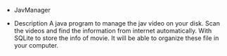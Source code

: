 * JavManager

* Description
    A java program to manage the jav video on your disk.
    Scan the videos and find the information from internet automatically.
    With SQLite to store the info of movie.
    It will be able to organize these file in your computer.
